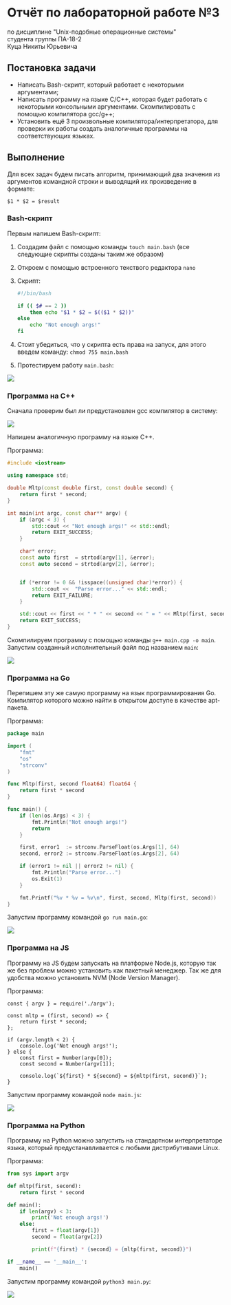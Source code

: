# Отчёт по лабораторной работе №3

по дисциплине "Unix-подобные операционные системы"  
студента группы ПА-18-2  
Куца Никиты Юрьевича

## Постановка задачи

* Написать Bash-скрипт, который работает с некоторыми аргументами;
* Написать программу на языке С/C++, которая будет работать с некоторыми консольными аргументами. Скомпилировать с помощью компилятора gcc/g++;
* Установить ещё 3 произвольные компилятора/интерпретатора, для проверки их работы создать аналогичные программы на соответствующих языках.
  
## Выполнение

Для всех задач будем писать алгоритм, принимающий два значения из аргументов командной строки и выводящий их произведение в формате:

`$1 * $2 = $result`

### Bash-скрипт

Первым напишем Bash-скрипт:

1. Создадим файл с помощью команды `touch main.bash` (все следующие скрипты созданы таким же образом)
2. Откроем с помощью встроенного текствого редактора `nano`
3. Скрипт:

    ```Bash
    #!/bin/bash

    if (( $# == 2 ))
        then echo "$1 * $2 = $(($1 * $2))"
    else
        echo "Not enough args!"
    fi
    ```

4. Стоит убедиться, что у скрипта есть права на запуск, для этого введем команду: `chmod 755 main.bash`
5. Протестируем работу `main.bash`:

![][screenshot-1]

[screenshot-1]: img/1.png

### Программа на C++

Сначала проверим был ли предустановлен gcc компилятор в систему:

![][screenshot-2]

Напишем аналогичную программу на языке С++.

Программа:

```Cpp
#include <iostream>

using namespace std;

double Mltp(const double first, const double second) {
    return first * second;
}

int main(int argc, const char** argv) {
    if (argc < 3) {
        std::cout << "Not enough args!" << std::endl;
        return EXIT_SUCCESS;
    }

    char* error;
    const auto first  = strtod(argv[1], &error);
    const auto second = strtod(argv[2], &error);


    if (*error != 0 && !isspace((unsigned char)*error)) {
        std::cout <<  "Parse error..." << std::endl;
        return EXIT_FAILURE;
    }

    std::cout << first << " * " << second << " = " << Mltp(first, second) << std::endl;
    return EXIT_SUCCESS;
}  
```

Скомпилируем программу с помощью команды `g++ main.cpp -o main`. Запустим созданный исполнительный файл под названием `main`:

![][screenshot-3]

[screenshot-2]: img/2.png
[screenshot-3]: img/3.png

### Программа на Go

Перепишем эту же самую программу на язык программирования Go. Компилятор которого можно найти в открытом доступе в качестве apt-пакета.

Программа:

```Go
package main

import (
    "fmt"
    "os"
    "strconv"
)

func Mltp(first, second float64) float64 {
    return first * second
}

func main() {
    if (len(os.Args) < 3) {
        fmt.Println("Not enough args!")
        return
    }

    first, error1  := strconv.ParseFloat(os.Args[1], 64)
    second, error2 := strconv.ParseFloat(os.Args[2], 64)

    if (error1 != nil || error2 != nil) {
        fmt.Println("Parse error...")
        os.Exit(1)
    }

    fmt.Printf("%v * %v = %v\n", first, second, Mltp(first, second))
}
```

Запустим программу командой `go run main.go`:

![][screenshot-4]

[screenshot-4]: img/4.png

### Программа на JS

Программу на JS будем запускать на платформе Node.js, которую так же без проблем можно установить как пакетный менеджер. Так же для удобства можно установить NVM (Node Version Manager).

Программа:

```JS
const { argv } = require('./argv');

const mltp = (first, second) => {
    return first * second;
};

if (argv.length < 2) {
    console.log('Not enough args!');
} else {
    const first = Number(argv[0]);
    const second = Number(argv[1]);
    
    console.log(`${first} * ${second} = ${mltp(first, second)}`);
}
```

Запустим программу командой  `node main.js`:

![][screenshot-5]

[screenshot-5]: img/5.png

### Программа на Python

Программу на Python можно запустить на стандартном интерпретаторе языка, который предустанавливается с любыми дистрибутивами Linux.

Программа:

```Python
from sys import argv

def mltp(first, second):
    return first * second

def main():
    if len(argv) < 3:
        print('Not enough args!')
    else:
        first = float(argv[1])
        second = float(argv[2])

        print(f"{first} * {second} = {mltp(first, second)}")

if __name__ == '__main__':
    main()
```

Запустим программу командой  `python3 main.py`:

![][screenshot-6]

[screenshot-6]: img/6.png
